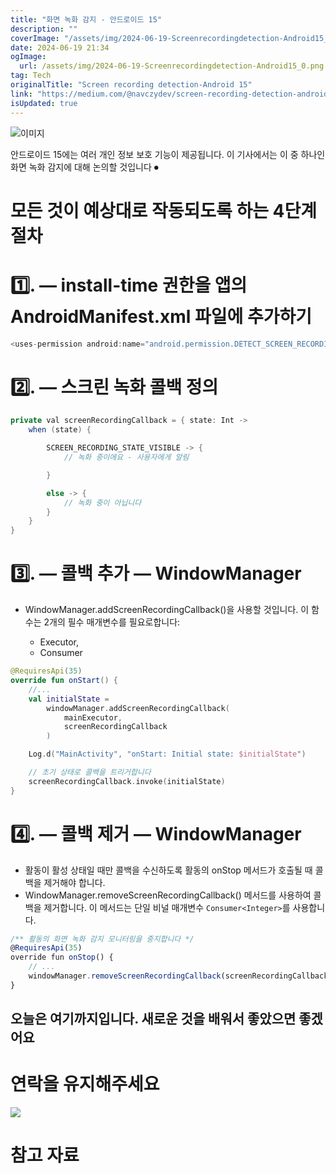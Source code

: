 ```yaml
---
title: "화면 녹화 감지 - 안드로이드 15"
description: ""
coverImage: "/assets/img/2024-06-19-Screenrecordingdetection-Android15_0.png"
date: 2024-06-19 21:34
ogImage:
  url: /assets/img/2024-06-19-Screenrecordingdetection-Android15_0.png
tag: Tech
originalTitle: "Screen recording detection-Android 15"
link: "https://medium.com/@navczydev/screen-recording-detection-android-15-26ee709b66b4"
isUpdated: true
---
```


![이미지](/assets/img/2024-06-19-Screenrecordingdetection-Android15_0.png)

안드로이드 15에는 여러 개인 정보 보호 기능이 제공됩니다. 이 기사에서는 이 중 하나인 화면 녹화 감지에 대해 논의할 것입니다 ⏺

# 모든 것이 예상대로 작동되도록 하는 4단계 절차

# 1️⃣. — install-time 권한을 앱의 AndroidManifest.xml 파일에 추가하기

<div class="content-ad"></div>

```java
<uses-permission android:name="android.permission.DETECT_SCREEN_RECORDING" />
```

# 2️⃣. — 스크린 녹화 콜백 정의

```java
private val screenRecordingCallback = { state: Int ->
    when (state) {

        SCREEN_RECORDING_STATE_VISIBLE -> {
            // 녹화 중이에요 - 사용자에게 알림

        }

        else -> {
            // 녹화 중이 아닙니다
        }
    }
}
```

# 3️⃣. — 콜백 추가 — WindowManager

<div class="content-ad"></div>

- WindowManager.addScreenRecordingCallback()을 사용할 것입니다. 이 함수는 2개의 필수 매개변수를 필요로합니다:

  - Executor,
  - Consumer<Integer>

```kotlin
@RequiresApi(35)
override fun onStart() {
    //...
    val initialState =
        windowManager.addScreenRecordingCallback(
            mainExecutor,
            screenRecordingCallback
        )

    Log.d("MainActivity", "onStart: Initial state: $initialState")

    // 초기 상태로 콜백을 트리거합니다
    screenRecordingCallback.invoke(initialState)
}
```

# 4️⃣. — 콜백 제거 — WindowManager

<div class="content-ad"></div>

- 활동이 활성 상태일 때만 콜백을 수신하도록 활동의 onStop 메서드가 호출될 때 콜백을 제거해야 합니다.
- WindowManager.removeScreenRecordingCallback() 메서드를 사용하여 콜백을 제거합니다. 이 메서드는 단일 비널 매개변수 `Consumer<Integer>`를 사용합니다.

```js
/** 활동의 화면 녹화 감지 모니터링을 중지합니다 */
@RequiresApi(35)
override fun onStop() {
    // ...
    windowManager.removeScreenRecordingCallback(screenRecordingCallback)
}
```

## 오늘은 여기까지입니다. 새로운 것을 배워서 좋았으면 좋겠어요

# 연락을 유지해주세요

<div class="content-ad"></div>

<img src="/assets/img/2024-06-19-Screenrecordingdetection-Android15_1.png" />

# 참고 자료
